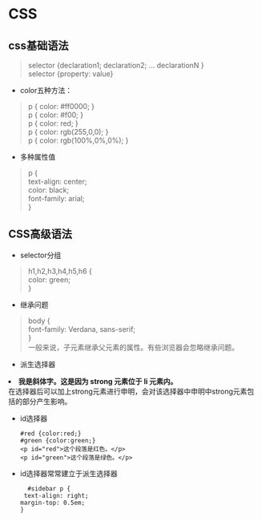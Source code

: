 CSS
=============
css基础语法
-------------
>selector {declaration1; declaration2; ... declarationN }  
>selector {property: value}  

- color五种方法：
>p { color: #ff0000; }  
>p { color: #f00; }  
>p { color: red; }  
>p { color: rgb(255,0,0); }  
>p { color: rgb(100%,0%,0%); }   

- 多种属性值
>p
{  
  text-align: center;  
  color: black;  
  font-family: arial;  
}  

CSS高级语法
---------- 
- selector分组  

>h1,h2,h3,h4,h5,h6 {  
  color: green;  
  }  
  
- 继承问题
>body {   
     font-family: Verdana, sans-serif;  
     }  
一般来说，子元素继承父元素的属性。有些浏览器会忽略继承问题。  
 
- 派生选择器  
<li><strong>我是斜体字。这是因为 strong 元素位于 li 元素内。</strong></li>  
在选择器后可以加上strong元素进行申明，会对该选择器中申明中strong元素包括的部分产生影响。  

- id选择器

      #red {color:red;}
      #green {color:green;}
      <p id="red">这个段落是红色。</p>
      <p id="green">这个段落是绿色。</p>
    
- id选择器常常建立于派生选择器

        #sidebar p {
	   text-align: right;
	  margin-top: 0.5em;
	  }

